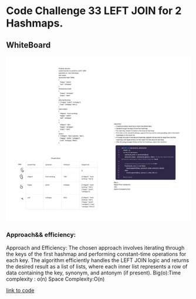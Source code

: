 # Code Challenge 33 LEFT JOIN for 2 Hashmaps. 
## WhiteBoard
![](cc33.jpg)
### Approach&& efficiency:
Approach and Efficiency:
The chosen approach involves iterating through the keys of the first hashmap and performing constant-time operations for each key.  The algorithm efficiently handles the LEFT JOIN logic and returns the desired result as a list of lists, where each inner list represents a row of data containing the key, synonym, and antonym (if present).
Big(o):Time complexity : o(n)
Space Complexity:O(n)

[link to code ](lefjoin.py)